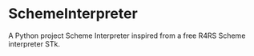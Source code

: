 # SchemeInterpreter
A Python project Scheme Interpreter inspired from a free R4RS Scheme interpreter STk.
